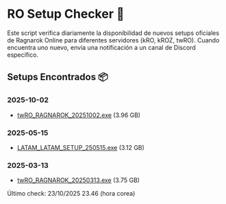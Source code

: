 # RO Setup Checker 🐸

Este script verifica diariamente la disponibilidad de nuevos setups oficiales de Ragnarok Online para diferentes servidores (kRO, kROZ, twRO). Cuando encuentra uno nuevo, envía una notificación a un canal de Discord específico.

## Setups Encontrados 📦

### 2025-10-02
- [twRO_RAGNAROK_20251002.exe](http://twcdn.gnjoy.com.tw/ragnarok/Client/RAGNAROK_20251002.exe) (3.96 GB)

### 2025-05-15
- [LATAM_LATAM_SETUP_250515.exe](https://ro1patch.gnjoylatam.com/LIVE/client/LATAM_SETUP_250515.exe) (3.12 GB)

### 2025-03-13
- [twRO_RAGNAROK_20250313.exe](http://twcdn.gnjoy.com.tw/ragnarok/Client/RAGNAROK_20250313.exe) (3.75 GB)


Último check: 23/10/2025 23.46 (hora corea)
